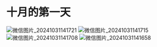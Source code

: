 # 十月的第一天


![微信图片_20241031141721](https://github.com/squid-Xu/picx-images-hosting/raw/master/20241031/微信图片_20241031141721.1hs7yo668p.webp)
![微信图片_20241031141715](https://github.com/squid-Xu/picx-images-hosting/raw/master/20241031/微信图片_20241031141715.77dka90jr4.webp)
![微信图片_20241031141708](https://github.com/squid-Xu/picx-images-hosting/raw/master/20241031/微信图片_20241031141708.m2wx21gr.webp)
![微信图片_20241031141658](https://github.com/squid-Xu/picx-images-hosting/raw/master/20241031/微信图片_20241031141658.6t74jds8un.webp)